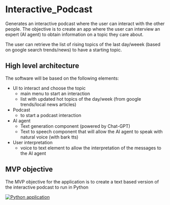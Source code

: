 # Interactive_Podcast
Generates an interactive podcast where the user can interact with the other people.
The objective is to create an app where the user can interview an expert (AI agent) to obtain information on a topic they care about.

The user can retrieve the list of rising topics of the last day/weeek (based on google search trends/news) to have a starting topic.


## High level architecture 

The software will be based on the following elements:

- UI to interact and choose the topic
  - main menu to start an interaction
  - list with updated hot topics of the day/week (from google trends/local news articles)
- Podcast
  - to start a podcast interaction  
- AI agent 
  - Text generation component (powered by Chat-GPT)
  - Text to speech component that will allow the AI agent to speak with natural voice (with bark tts)
- User interpretation 
  - voice to text element to allow the interpretation of the messages to the AI agent

## MVP objective

The MVP objective for the application is to create a text based version of the interactive podcast to run in Python


[![Python application](https://github.com/lorenzomad/Interactive_Podcast/actions/workflows/python-app.yml/badge.svg)](https://github.com/lorenzomad/Interactive_Podcast/actions/workflows/python-app.yml)
